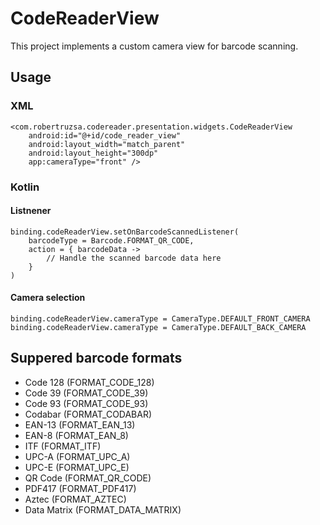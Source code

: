 # CodeReaderView
This project implements a custom camera view for barcode scanning.
## Usage
### XML
```
<com.robertruzsa.codereader.presentation.widgets.CodeReaderView
    android:id="@+id/code_reader_view"
    android:layout_width="match_parent"
    android:layout_height="300dp"
    app:cameraType="front" />
```
### Kotlin
#### Listnener
```
binding.codeReaderView.setOnBarcodeScannedListener(
    barcodeType = Barcode.FORMAT_QR_CODE,
    action = { barcodeData ->
        // Handle the scanned barcode data here
    }
)
```
#### Camera selection
```
binding.codeReaderView.cameraType = CameraType.DEFAULT_FRONT_CAMERA
binding.codeReaderView.cameraType = CameraType.DEFAULT_BACK_CAMERA
```
## Suppered barcode formats
- Code 128 (FORMAT_CODE_128)
- Code 39 (FORMAT_CODE_39)
- Code 93 (FORMAT_CODE_93)
- Codabar (FORMAT_CODABAR)
- EAN-13 (FORMAT_EAN_13)
- EAN-8 (FORMAT_EAN_8)
- ITF (FORMAT_ITF)
- UPC-A (FORMAT_UPC_A)
- UPC-E (FORMAT_UPC_E)
- QR Code (FORMAT_QR_CODE)
- PDF417 (FORMAT_PDF417)
- Aztec (FORMAT_AZTEC)
- Data Matrix (FORMAT_DATA_MATRIX)
